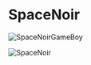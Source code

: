 # SpaceNoir
![SpaceNoirGameBoy](https://github.com/user-attachments/assets/72b8a0c2-3282-4287-892a-5736fd96a0fe)

![SpaceNoir](https://github.com/user-attachments/assets/9098b990-aa58-41b6-adb8-9e6cd4e20fd3)
